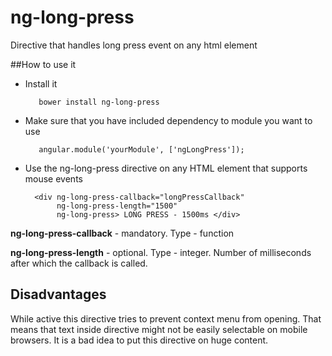 # ng-long-press
Directive that handles long press event on any html element

##How to use it
- Install it 
    
         bower install ng-long-press

- Make sure that you have included dependency to module you want to use
     
         angular.module('yourModule', ['ngLongPress']);
  
- Use the ng-long-press directive on any HTML element that supports mouse events

        <div ng-long-press-callback="longPressCallback" 
             ng-long-press-length="1500" 
             ng-long-press> LONG PRESS - 1500ms </div>


**ng-long-press-callback** - mandatory. Type - function

**ng-long-press-length** - optional. Type - integer. Number of milliseconds after which the callback is called.


## Disadvantages

While active this directive tries to prevent context menu from opening. 
That means that text inside directive might not be easily selectable 
on mobile browsers. It is a bad idea to put this directive on huge content.